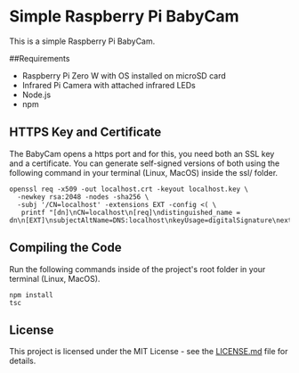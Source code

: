 # Simple Raspberry Pi BabyCam

This is a simple Raspberry Pi BabyCam.

##Requirements

* Raspberry Pi Zero W with OS installed on microSD card
* Infrared Pi Camera with attached infrared LEDs
* Node.js
* npm

## HTTPS Key and Certificate

The BabyCam opens a https port and for this, you need both an SSL key and a certificate. You can generate self-signed versions of both using the following command in your terminal (Linux, MacOS) inside the ssl/ folder.

```
openssl req -x509 -out localhost.crt -keyout localhost.key \
  -newkey rsa:2048 -nodes -sha256 \
  -subj '/CN=localhost' -extensions EXT -config <( \
   printf "[dn]\nCN=localhost\n[req]\ndistinguished_name = dn\n[EXT]\nsubjectAltName=DNS:localhost\nkeyUsage=digitalSignature\nextendedKeyUsage=serverAuth")
```

## Compiling the Code

Run the following commands inside of the project's root folder in your terminal (Linux, MacOS).

```
npm install
tsc
```

## License

This project is licensed under the MIT License - see the [LICENSE.md](LICENSE.md) file for details.